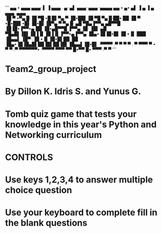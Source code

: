 '''
 ▄▄ • ▄▄▄   ▄▄▄·  ▌ ▐·▄▄▄ . ▄· ▄▌ ▄▄▄· ▄▄▄  ·▄▄▄▄       ▄▄ • ▄• ▄▌ ▐ ▄  ▐ ▄ ▄▄▄ .▄▄▄  
▐█ ▀ ▪▀▄ █·▐█ ▀█ ▪█·█▌▀▄.▀·▐█▪██▌▐█ ▀█ ▀▄ █·██▪ ██     ▐█ ▀ ▪█▪██▌•█▌▐█•█▌▐█▀▄.▀·▀▄ █·
▄█ ▀█▄▐▀▀▄ ▄█▀▀█ ▐█▐█•▐▀▀▪▄▐█▌▐█▪▄█▀▀█ ▐▀▀▄ ▐█· ▐█▌    ▄█ ▀█▄█▌▐█▌▐█▐▐▌▐█▐▐▌▐▀▀▪▄▐▀▀▄ 
▐█▄▪▐█▐█•█▌▐█ ▪▐▌ ███ ▐█▄▄▌ ▐█▀·.▐█ ▪▐▌▐█•█▌██. ██     ▐█▄▪▐█▐█▄█▌██▐█▌██▐█▌▐█▄▄▌▐█•█▌
·▀▀▀▀ .▀  ▀ ▀  ▀ . ▀   ▀▀▀   ▀ •  ▀  ▀ .▀  ▀▀▀▀▀▀•     ·▀▀▀▀  ▀▀▀ ▀▀ █▪▀▀ █▪ ▀▀▀ .▀  ▀
'''



# Team2_group_project
# By Dillon K. Idris S. and Yunus G.
# Tomb quiz game that tests your knowledge in this year's Python and Networking curriculum

# CONTROLS

# Use keys **1,2,3,4** to answer **multiple choice question**
# Use your keyboard to complete fill in the blank questions

